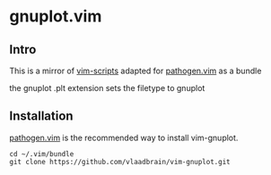 gnuplot.vim
===========

Intro
-----

This is a mirror of [vim-scripts](http://www.vim.org/scripts/script.php?script_id=1737)
adapted for [pathogen.vim](https://github.com/tpope/vim-pathogen) as a bundle

the gnuplot .plt extension sets the filetype to gnuplot

Installation
------------

[pathogen.vim](https://github.com/tpope/vim-pathogen) is the recommended way to install vim-gnuplot.

    cd ~/.vim/bundle
    git clone https://github.com/vlaadbrain/vim-gnuplot.git
